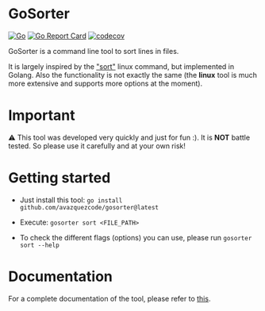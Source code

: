 # GoSorter
[![Go](https://github.com/avazquezcode/govetryx/actions/workflows/ci.yml/badge.svg?branch=main)](https://github.com/avazquezcode/govetryx/actions/workflows/ci.yml)
<a href="https://goreportcard.com/report/github.com/avazquezcode/gosorter"><img src="https://goreportcard.com/badge/github.com/avazquezcode/gosorter" alt="Go Report Card" /></a>
[![codecov](https://codecov.io/gh/avazquezcode/gosorter/graph/badge.svg?token=GCULNO7W0Q)](https://codecov.io/gh/avazquezcode/gosorter)

GoSorter is a command line tool to sort lines in files.

It is largely inspired by the ["sort"](https://man7.org/linux/man-pages/man1/sort.1.html) linux command, but implemented in Golang. Also the functionality is not exactly the same (the **linux** tool is much more extensive and supports more options at the moment).

# Important

⚠️ This tool was developed very quickly and just for fun :). It is **NOT** battle tested. So please use it carefully and at your own risk!

# Getting started

- Just install this tool: `go install github.com/avazquezcode/gosorter@latest`

- Execute: `gosorter sort <FILE_PATH>`

- To check the different flags (options) you can use, please run `gosorter sort --help`

# Documentation
For a complete documentation of the tool, please refer to [this](./docs/gosorter.md).

